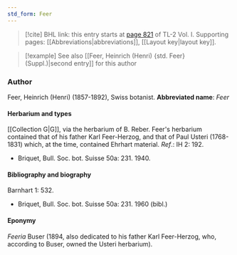 ```yaml
---
std_form: Feer
---
```


> [!cite] BHL link: this entry starts at [page 821](https://www.biodiversitylibrary.org/page/33120952) of TL-2 Vol. I.
> Supporting pages: [[Abbreviations|abbreviations]], [[Layout key|layout key]].

> [!example] See also [[Feer, Heinrich (Henri) {std. Feer} (Suppl.)|second entry]] for this author

### Author

Feer, Heinrich (Henri) (1857-1892), Swiss botanist. 
**Abbreviated name**: *Feer*

#### Herbarium and types

[[Collection G|G]], via the herbarium of B. Reber. Feer's herbarium contained that of his father Karl Feer-Herzog, and that of Paul Usteri (1768-1831) which, at the time, contained Ehrhart material.
*Ref*.: IH 2: 192.
- Briquet, Bull. Soc. bot. Suisse 50a: 231. 1940.

#### Bibliography and biography

Barnhart 1: 532.
- Briquet, Bull. Soc. bot. Suisse 50a: 231. 1960 (bibl.)

#### Eponymy

*Feeria* Buser (1894, also dedicated to his father Karl Feer-Herzog, who, according to Buser, owned the Usteri herbarium).


